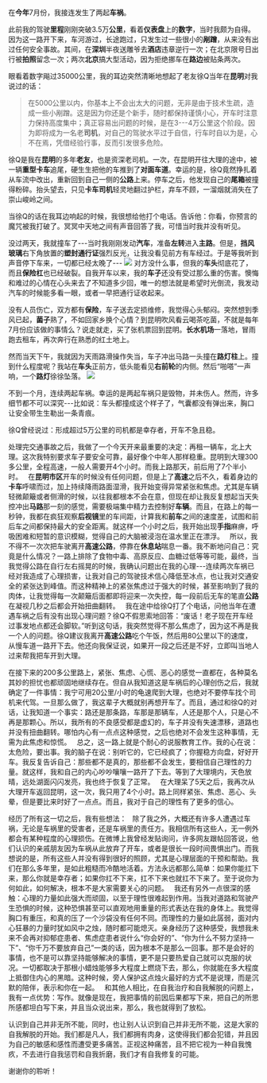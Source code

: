 在**今年**7月份，我接连发生了两起**车祸**。

此前我的驾驶**里程**刚刚突破3.5万**公里**，看着**仪表盘**上的**数字**，当时我颇为自得。因为这一路开下来，车河游过，长途跑过，只发生过一些很小的**剐蹭**，从来没有出过任何安全事故。其间，在**深圳**半夜送雕爷去**酒店**违章逆行一次；在北京限号日出行被**拍照**留念一次；两次**北京**搞大型活动，因为拒绝挪车在**路边**被贴条两次。

眼看着数字飚过35000公里，我的耳边突然清晰地想起了老友徐Q当年在**昆明**对我说过的话：

> 在5000公里以内，你基本上不会出太大的问题，无非是由于技术生疏，造成一些小剐蹭。这是因为你还是个新手，随时都保持谨慎小心，开车时注意力保持高度集中；真正容易出问题的时候，是在3---4万公里这个阶段。因为即将成为一名老**司机**，对自己的驾驶水平过于自信，行车时自以为是，心不在焉，凭借经验行事，反而引发很多危险。

徐Q是我在**昆明**的多年**老友**，也是资深老司机。一次，在昆明开往大理的途中，被一辆**重型卡车**追尾，硬生生把他的车推到了**对面车道**。幸运的是，徐Q竟然挣扎着从车流中改出，重新回到自己一侧的**公路**上来。停车之后，他发现自己的**尾箱**被撞得粉碎。抬头望去，只见**卡车司机**轻灵地翻过护栏，弃车不顾，一溜烟就消失在了崇山峻岭之间。

当徐Q的话在我耳边响起的时候，我很想给他打个电话。告诉他：你看，你预言的魔咒被我打破了。冥冥中天地之间有声音回答了我，可惜当时我并没有听见。

没过两天，我就撞车了---当时我刚刚发动**汽车**，准备**左转**进入**主路**。但是，**挡风玻璃**右下角放置的**塑封通行证**强烈反光，让我没看见前方有车经过。于是等我听到声音停下车来，一切都已经太晚了---
![](http://upload-images.jianshu.io/upload_images/118737-aea92e729bf9e59a?imageMogr2/auto-orient/strip%7CimageView2/2/w/1240)
对方没什么事，但我的**车头**彻底花了，而且**保险杠**也已经破裂。自我开车以来，我的**车子**还没有受过那么重的伤害。懊悔和难过的心情在心头来去了不知道多少回，唯一的想法就是希望时光倒流，我发动汽车的时候能多看一眼，或者一早把通行证收起来。

没有人员伤亡，双方都有**保险**，车子送去定损维修，我觉得心头郁闷。突然想到季风已起，**菌子**熟了，不如回家乡换个心情？到昆明吹风看云喝茶吃菌，不就是每年7月份应该做的事情么？说走就走，买了张机票回到昆明。**长水机场**一落地，冒雨跑去租车，再次奔行在熟悉的红土地上。

然而当天下午，我就因为天雨路滑操作失当，车子冲出马路一头撞在**路灯柱**上。撞到什么程度呢？我站在**车头**正前方，低头能看见**右前轮**的内侧。然后“啪嗒”一声响，一个**路灯**徐徐坠落。
![](http://upload-images.jianshu.io/upload_images/118737-1f474c47ac0f04a0?imageMogr2/auto-orient/strip%7CimageView2/2/w/1240)

不到一个月，连续两起车祸。幸运的是两起车祸只是毁物，并未伤人。然而，许多细节都不可以深究---比如说：车头都撞成这个样子了，气囊都没有弹出来，胸口让安全带生生勒出一条青痕。

徐Q曾经说过：形成超过5万公里的司机都是幸存者，开车不急且稳。

处理完交通事故之后，我做了一个今天开来最重要的决定：再租一辆车，北上大理。这次我特别要求车子要安全可靠，最好像个中年人那样稳重。昆明到大理300多公里，全程高速，一般人需要开4个小时。而我上路那天，前后用了7个半小时。
 
在**昆明市区**开车的时候没有任何问题，但是上了**高速**之后不久，看着身边的**卡车**呼啸而过，加上持续降雨路面湿滑，我开始变得异常紧张和焦虑。尤其是车辆轻微颠簸或者侧滑的时候，以往我都根本不会在意，但现在却让我反复想起当天失控冲出**马路**那一刻的感觉，需要极端集中精力去控制好**车辆**。而且，在路上的每一秒钟，我都在疯狂观察**后视镜**里的车间距，计算我和**前车**之间的速度差，试图和前后车之间都保持最大的安全距离。就这样一个小时之后，我开始出现**手指**麻痹，呼吸困难和短暂的意识模糊，觉得自己的大脑被浸泡在温水里正在漂浮。
 
所以，我不得不一次次把车驶离开**高速公路**，停靠在**休息站**喘息一番。我不断地问自己：究竟是什么情况？一路上排除了食物中毒、高原反应、血糖过低等等可能，最终，当我觉得公路在自行左右摇晃的时候，我确认问题出在我的心理---连续两次车祸已经对我造成了心理损害，让我对自己的驾驶技术信心降低至冰点，也让我对交通安全的紧张达到峰值。而这种精神上的紧张焦虑过于强大的时候，甚至影响到了我的肉体，让我觉得每一次颠簸后面都即将迎来一次失控，每一段前后无车的笔直**公路**在凝视几秒之后都会开始扭曲翻转。
 
我在途中给徐Q打了个电话，问他当年在遭遇车祸之后有没有出现心理问题？徐Q不假思索地回答：“废话！老子现在开车经过事发地点都还会脚软。”听到这句话，我突然觉得不那么焦虑了，因为这不再是我一个人的问题。徐Q建议我离开**高速公路**吃个午饭，然后用80公里以下的速度，从慢车道一路开下去。他还向我保证说，如果开一段之后还是不好，立即叫当地人过来帮我把车开到大理。

在接下来的200多公里路上，紧张、焦虑、心慌、恶心的感觉一直都在，各种莫名其妙的担忧也都顽固地继续存在。但自从我知道这是车祸后的心理创伤之后，我就确定了一件事情：我宁可用20公里/小时的龟速爬到大理，也绝对不要停车找个司机来代驾。一旦那么做了，我这辈子大概就别再想开车了。而且，通过和徐Q的对话，让我知道一个事实：路还是那条路，车那是那辆车，人还是那个人，只是心不再是那颗心。所以，我所有的不良感受都是虚幻的，车子并没有失速漂移，道路也并没有扭曲翻转。哪怕内心有一点点这种感觉，之后也绝对不会发生这种事情，无需为此焦虑和惊慌。
 
总之，这一路上就是个耐心的说服教育工作。我的心在说：太危险，要出事。我的脑子在说：别听它的，它已经疯了；你握稳方向盘，好好开车。我反复告诉自己：那些都不是真的，那些都不会发生，要相信自己理性的力量。就这样，我和自己的内心吵吵嚷嚷一路开了下去。等到了大理境内，天色放晴，远处湖面闪闪发亮，我也终于恢复了正常。
 
在大理呆了5天之后，我再次从大理开车返回昆明，这一次，我只用了4个小时。路上同样紧张、焦虑、恶心、头晕，但是要比来时好了一点点。而且，我对于自己的理性有了更多的信心。

经历了所有这一切之后，我有些想法：
 
除了我之外，大概还有许多人遭遇过车祸，无论是车祸里的受害者，还是车祸里的责任方。我相信所有这些人，无一例外都会有某种程度的心理损伤。在微博上我曾经发贴询问，许多网友跟帖回答说，他们认识的亲戚朋友因为车祸从此放弃了开车，或者是很长一段时间畏惧出门。而我想说的是，所有这些人并没有得到很好的照顾，尤其是心理层面的干预和帮助。我们在那么多年里，是如此粗糙而冷酷地活着。方法永远都那么简单：如果你能扛下来，那么你就是幸存者；如果你扛不下来，扛不下来也就扛不下来了。至于说你为何如此，如何解决，根本不是大家需要关心的问题。
 
我还有另外一点很深的感触：心理的力量如此强大而顽固，以至于理性很难起到作用。当我对道路和驾驶产生恐惧的时候，这种恐惧甚至可以直观地用重量的形式表达在我的身体上。我觉得胸口有重压，和真的压了一个沙袋没有任何不同。而理性的力量如此孱弱，面对内心狂暴的力量时犹如风中之烛，随时都可能熄灭。亲身经历了这种感受，我想我未来不会再对抑郁症患者、焦虑症患者说什么“你会好的”、“你为什么不努力坚持一下”、“你千万不要放弃自己”一类的话，因为根本不是那么一回事。那不是会好的事情，也不是可以靠坚持能够解决的事情，更不是只要热爱自己就可以克服的状况。一切都取决于那根小蜡烛能够多大程度上燃烧下去，那么，你就能在多大程度上抵御住内心的黑暗。这种时候，旁人保护这点烛火最好的方式不是说理，而是沉默的陪伴，表示和你在一起。
 
和其他人相比，在自我治疗和自我解脱的问题上，我有一点优势：写作。就像是现在，我把事情的前因后果都写下来，把自己的所思所感都坦白写下来，并且当众说出来，那么，我也就得到了放松。

认识到自己并非无所不能，同时，也让别人认识到自己并非无所不能，这是大家的自我解脱的开始。我们都是凡人，我们都拥有肉身，这使得我们都会犯错，并且因为自己的敏感和感性而遭受更多痛苦。正视这种痛苦，且不把它视为一种自我愧疚，不去进行自我惩罚和自我折磨，我们才有自我修复的可能。

谢谢你的聆听！